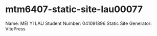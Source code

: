 # mtm6407-static-site-lau00077

Name: MEI YI LAU
Student Number: 041091896
Static Site Generator: VitePress